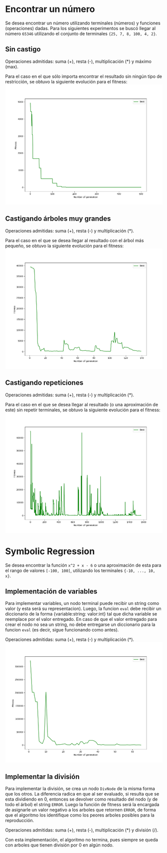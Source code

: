 # Encontrar un número

Se desea encontrar un número utilizando terminales (números) y funciones (operaciones) dadas. Para los siguientes experimentos se buscó llegar al número `65346` utilizando el conjunto de terminales `{25, 7, 8, 100, 4, 2}`.

## Sin castigo

Operaciones admitidas: suma (+), resta (-), multiplicación (\*) y máximo (max).

Para el caso en el que sólo importa encontrar el resultado sin ningún tipo de restricción, se obtuvo la siguiente evolución para el fitness:
![](img/fig1.1.png)

## Castigando árboles muy grandes

Operaciones admitidas: suma (+), resta (-) y multiplicación (\*).

Para el caso en el que se desea llegar al resultado con el árbol más pequeño, se obtuvo la siguiente evolución para el fitness:
![](img/fig1.2.png)

## Castigando repeticiones

Operaciones admitidas: suma (+), resta (-) y multiplicación (\*).

Para el caso en el que se desea llegar al resultado (o una aproximación de este) sin repetir terminales, se obtuvo la siguiente evolución para el fitness:
![](img/fig1.3.png)

# Symbolic Regression

Se desea encontrar la función `x^2 + x - 6` o una aproximación de esta para el rango de valores `[-100, 100]`, utilizando los terminales `{-10, ..., 10, x}`.

## Implementación de variables

Para implementar variables, un nodo terminal puede recibir un string como valor (y esta será su representacion). Luego, la funcion `eval` debe recibir un diccionario de la forma {variable:string: valor:int} tal que dicha variable se reemplace por el valor entregado. En caso de que el valor entregado para crear el nodo no sea un string, no debe entregarse un diccionario para la funcion `eval` (es decir, sigue funcionando como antes).

Operaciones admitidas: suma (+), resta (-) y multiplicación (\*).
![](img/fig2.1.png)

## Implementar la división

Para implementar la división, se crea un nodo `DivNode` de la misma forma que los otros. La diferencia radica en que al ser evaluado, si resulta que se esta dividiendo en 0, entonces se devolver como resultado del nodo (y de todo el árbol) el string `ERROR`. Luego la función de fitness será la encargada de asignarle un valor negativo a los arboles que retornen `ERROR`, de forma que el algoritmo los identifique como los peores arboles posibles para la reproducción.

Operaciones admitidas: suma (+), resta (-), multiplicación (\*) y división (/).

Con esta implementación, el algoritmo no termina, pues siempre se queda con arboles que tienen división por 0 en algún nodo.